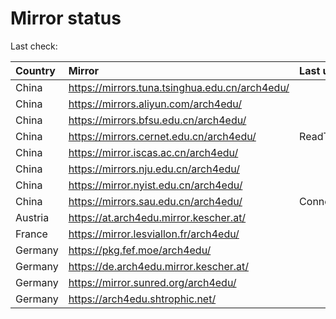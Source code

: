<script src="./time.js"></script>
# Mirror status
Last check: <script type="text/javascript">localize(1750850564.5762055);</script>

|Country|Mirror|Last update|
|:------|:-----|:----------|
|China|https://mirrors.tuna.tsinghua.edu.cn/arch4edu/|<script type="text/javascript">localize(1750834231);</script>|
|China|https://mirrors.aliyun.com/arch4edu/|<script type="text/javascript">localize(1750791186);</script>|
|China|https://mirrors.bfsu.edu.cn/arch4edu/|<script type="text/javascript">localize(1750791186);</script>|
|China|https://mirrors.cernet.edu.cn/arch4edu/|ReadTimeout|
|China|https://mirror.iscas.ac.cn/arch4edu/|<script type="text/javascript">localize(1750574662);</script>|
|China|https://mirrors.nju.edu.cn/arch4edu/|<script type="text/javascript">localize(1750747692);</script>|
|China|https://mirror.nyist.edu.cn/arch4edu/|<script type="text/javascript">localize(1750791186);</script>|
|China|https://mirrors.sau.edu.cn/arch4edu/|ConnectionError|
|Austria|https://at.arch4edu.mirror.kescher.at/|<script type="text/javascript">localize(1750791186);</script>|
|France|https://mirror.lesviallon.fr/arch4edu/|<script type="text/javascript">localize(1750791186);</script>|
|Germany|https://pkg.fef.moe/arch4edu/|<script type="text/javascript">localize(1750791186);</script>|
|Germany|https://de.arch4edu.mirror.kescher.at/|<script type="text/javascript">localize(1750791186);</script>|
|Germany|https://mirror.sunred.org/arch4edu/|<script type="text/javascript">localize(1750791186);</script>|
|Germany|https://arch4edu.shtrophic.net/|<script type="text/javascript">localize(1750791186);</script>|

<script src="./tablefilter/tablefilter.js"></script>
<script src="./table.js"></script>